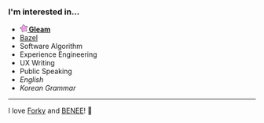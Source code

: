 ### I'm interested in...

- <a href="https://gleam.run/"><img src="https://github.com/gleam-lang/gleam/blob/main/images/lucy.png?raw=true" width="15"><b> Gleam</b></img></a>
- [Bazel](https://bazel.build/)
- Software Algorithm
- Experience Engineering
- UX Writing
- Public Speaking
- *English*
- *Korean Grammar*

---

I love [Forky](https://disney.fandom.com/wiki/Forky) and [BENEE](https://www.beneemusic.com/)! 🤍
